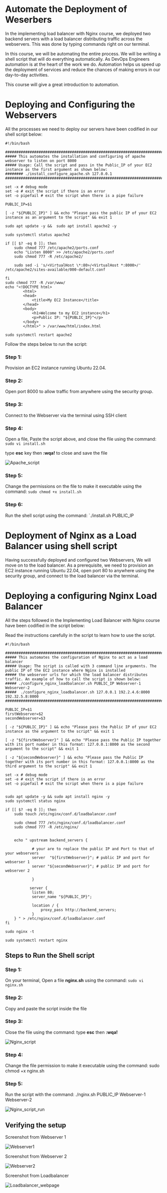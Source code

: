 # Automate the Deployment of Weserbers

In the implementing load balancer with Nginx course, we deployed two backend servers with a load balancer distributing traffic across the webservers. This was done by typing commands right on our terminal.

In this course, we will be automating the entire process. We will be writing a shell script that will do everything automatically. As DevOps Engineers automation is at the heart of the work we do. Automation helps us speed up the deployment of services and reduce the chances of making errors in our day-to-day activities. 

This course will give a great introduction to automation.

# Deploying and Configuring the Webservers

All the processes we need to deploy our servers have been codified in our shell script below:

```
#!/bin/bash

####################################################################################################################
##### This automates the installation and configuring of apache webserver to listen on port 8000
##### Usage: Call the script and pass in the Public_IP of your EC2 instance as the first argument as shown below:
######## ./install_configure_apache.sh 127.0.0.1
####################################################################################################################

set -x # debug mode
set -e # exit the script if there is an error
set -o pipefail # exit the script when there is a pipe failure

PUBLIC_IP=$1

[ -z "${PUBLIC_IP}" ] && echo "Please pass the public IP of your EC2 instance as an argument to the script" && exit 1

sudo apt update -y &&  sudo apt install apache2 -y

sudo systemctl status apache2

if [[ $? -eq 0 ]]; then
    sudo chmod 777 /etc/apache2/ports.conf
    echo "Listen 8000" >> /etc/apache2/ports.conf
    sudo chmod 777 -R /etc/apache2/

    sudo sed -i 's/<VirtualHost \*:80>/<VirtualHost *:8000>/' /etc/apache2/sites-available/000-default.conf

fi
sudo chmod 777 -R /var/www/
echo "<!DOCTYPE html>
        <html>
        <head>
            <title>My EC2 Instance</title>
        </head>
        <body>
            <h1>Welcome to my EC2 instance</h1>
            <p>Public IP: "${PUBLIC_IP}"</p>
        </body>
        </html>" > /var/www/html/index.html

sudo systemctl restart apache2
```

Follow the steps below to run the script:

### Step 1:
Provision an EC2 instance running Ubuntu 22.04.

### Step 2:
Open port 8000 to allow traffic from anywhere using the security group. 

### Step 3:
Connect to the Webserver via the terminal using SSH client

### Step 4:
Open a file, Paste the script above, and close the file using the command: `sudo vi install.sh` 

type **esc** key then **:wqa!** to close and save the file

![Apache_script](Automate_loadbalancer_Images/apache_script.png)

### Step 5:
Change the permissions on the file to make it executable using the command: `sudo chmod +x install.sh`

### Step 6: 
Run the shell script using the command: `./install.sh PUBLIC_IP

# Deployment of Nginx as a Load Balancer using shell script
Having successfully deployed and configured two Webservers, We will move on to the load balancer. As a prerequisite, we need to provision an EC2 instance running Ubuntu 22.04, open port 80 to anywhere using the security group, and connect to the load balancer via the terminal.

# Deploying a configuring Nginx Load Balancer

All the steps followed in the Implementing Load Balancer with Nginx course have been codified in the script below:

Read the instructions carefully in the script to learn how to use the script.

```
#!/bin/bash

######################################################################################################################
##### This automates the configuration of Nginx to act as a load balancer
##### Usage: The script is called with 3 command line arguments. The public IP of the EC2 instance where Nginx is installed
##### the webserver urls for which the load balancer distributes traffic. An example of how to call the script is shown below:
##### ./configure_nginx_loadbalancer.sh PUBLIC_IP Webserver-1 Webserver-2
#####  ./configure_nginx_loadbalancer.sh 127.0.0.1 192.2.4.6:8000  192.32.5.8:8000
############################################################################################################# 

PUBLIC_IP=$1
firstWebserver=$2
secondWebserver=$3

[ -z "${PUBLIC_IP}" ] && echo "Please pass the Public IP of your EC2 instance as the argument to the script" && exit 1

[ -z "${firstWebserver}" ] && echo "Please pass the Public IP together with its port number in this format: 127.0.0.1:8000 as the second argument to the script" && exit 1

[ -z "${secondWebserver}" ] && echo "Please pass the Public IP together with its port number in this format: 127.0.0.1:8000 as the third argument to the script" && exit 1

set -x # debug mode
set -e # exit the script if there is an error
set -o pipefail # exit the script when there is a pipe failure


sudo apt update -y && sudo apt install nginx -y
sudo systemctl status nginx

if [[ $? -eq 0 ]]; then
    sudo touch /etc/nginx/conf.d/loadbalancer.conf

    sudo chmod 777 /etc/nginx/conf.d/loadbalancer.conf
    sudo chmod 777 -R /etc/nginx/

    
    echo " upstream backend_servers {

            # your are to replace the public IP and Port to that of your webservers
            server  "${firstWebserver}"; # public IP and port for webserser 1
            server "${secondWebserver}"; # public IP and port for webserver 2

            }

           server {
            listen 80;
            server_name "${PUBLIC_IP}";

            location / {
                proxy_pass http://backend_servers;   
            }
    } " > /etc/nginx/conf.d/loadbalancer.conf
fi

sudo nginx -t

sudo systemctl restart nginx
```

## Steps to Run the Shell script

### Step 1: 
On your terminal, Open a file **nginx.sh** using the command: `sudo vi nginx.sh`

### Step 2:
Copy and paste the script inside the file

### Step 3:
Close the file using the command: type **esc** then **:wqa!**

![Nginx_script](Automate_loadbalancer_Images/nginx_script.png)

### Step 4:
Change the file permission to make it executable using the command: sudo chmod +x nginx.sh

### Step 5: 
Run the script with the command: ./nginx.sh PUBLIC_IP Webserver-1 Webserver-2

![Nginx_script_run](Automate_loadbalancer_Images/run_nginx_script.png)

## Verifying the setup

Screenshot from Webserver 1

![Webserver1](Automate_loadbalancer_Images/server_web1.png)

Screenshot from Webserver 2

![Webserver2](Automate_loadbalancer_Images/server_web2.png)

Screenshot from Loadbalancer

![Loadbalancer_webpage](Automate_loadbalancer_Images/nginx_web.png)






